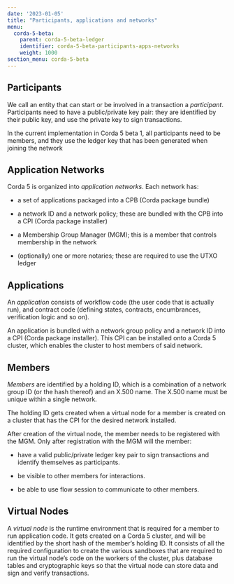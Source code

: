 ```yaml
---
date: '2023-01-05'
title: "Participants, applications and networks"
menu:
  corda-5-beta:
    parent: corda-5-beta-ledger
    identifier: corda-5-beta-participants-apps-networks
    weight: 1000
section_menu: corda-5-beta
---
```


## Participants

We call an entity that can start or be involved in a transaction a *participant*. Participants need to have a public/private key pair: they are identified by their public key, and use the private key to sign transactions.

In the current implementation in Corda 5 beta 1, all participants need to be members, and they use the ledger key that has been generated when joining the network

## Application Networks

Corda 5 is organized into *application networks*. Each network has:

* a set of applications packaged into a CPB (Corda package bundle)

* a network ID and a network policy; these are bundled with the CPB into a CPI (Corda package installer)

* a Membership Group Manager (MGM); this is a member that controls membership in the network

* (optionally) one or more notaries; these are required to use the UTXO ledger

## Applications

An *application* consists of workflow code (the user code that is actually run), and contract code (defining states, contracts, encumbrances, verification logic and so on).

An application is bundled with a network group policy and a network ID into a CPI (Corda package installer). This CPI can be installed onto a Corda 5 cluster, which enables the cluster to host members of said network.

## Members

*Members* are identified by a holding ID, which is a combination of a network group ID (or the hash thereof) and an X.500 name. The X.500 name must be unique within a single network. 

The holding ID gets created when a virtual node for a member is created on a cluster that has the CPI for the desired network installed.

After creation of the virtual node, the member needs to be registered with the MGM. Only after registration with the MGM will the member:

* have a valid public/private ledger key pair to sign transactions and identify themselves as participants.

* be visible to other members for interactions.

* be able to use flow session to communicate to other members.

## Virtual Nodes

A *virtual node* is the runtime environment that is required for a member to run application code. It gets created on a Corda 5 cluster, and will be identified by the short hash of the member’s holding ID. It consists of all the required configuration to create the various sandboxes that are required to run the virtual node’s code on the workers of the cluster, plus database tables and cryptographic keys so that the virtual node can store data and sign and verify transactions.